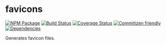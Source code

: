 # favicons
[![NPM Package](https://badge.fury.io/js/favicons.svg)](https://www.npmjs.com/package/favicons)
[![Build Status](https://travis-ci.org/patrickhulce/favicons.svg?branch=master)](https://travis-ci.org/patrickhulce/favicons)
[![Coverage Status](https://coveralls.io/repos/github/patrickhulce/favicons/badge.svg?branch=master)](https://coveralls.io/github/patrickhulce/favicons?branch=master)
[![Commitizen friendly](https://img.shields.io/badge/commitizen-friendly-brightgreen.svg)](http://commitizen.github.io/cz-cli/)
[![Dependencies](https://david-dm.org/patrickhulce/favicons.svg)](https://david-dm.org/patrickhulce/favicons)

Generates favicon files.
